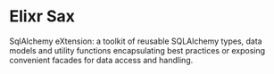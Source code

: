 # Elixr Sax

SqlAlchemy eXtension: a toolkit of reusable SQLAlchemy types, data models and 
utility functions encapsulating best practices or exposing convenient facades
for data access and handling.
